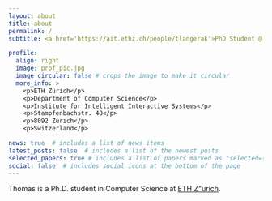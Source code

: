 ```yaml
---
layout: about
title: about
permalink: /
subtitle: <a href='https://ait.ethz.ch/people/tlangerak'>PhD Student @ ETH Zurich</a>.

profile:
  align: right
  image: prof_pic.jpg
  image_circular: false # crops the image to make it circular
  more_info: >
    <p>ETH Zürich</p>
    <p>Department of Computer Science</p>
    <p>Institute for Intelligent Interactive Systems</p>
    <p>Stampfenbachstr. 48</p>
    <p>8092 Zürich</p>
    <p>Switzerland</p>

news: true  # includes a list of news items
latest_posts: false  # includes a list of the newest posts
selected_papers: true # includes a list of papers marked as "selected={true}"
social: false  # includes social icons at the bottom of the page
---
```


Thomas is a Ph.D. student in Computer Science at [ETH Z\"urich](https://ethz.ch).